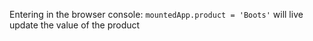 Entering in the browser console: `mountedApp.product = 'Boots'` will live update the value of the product